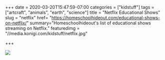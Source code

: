 +++
date = 2020-03-20T15:47:59-07:00
categories = ["kidstuff"]
tags = ["artcraft", "animals", "earth", "science"]
title = "Netflix Educational Shows"
slug = "netflix"
href= "https://homeschoolhideout.com/educational-shows-on-netflix/"
summary="Homeschoolhideout's list of educational shows streaming on Netflix."
featuredimg = "//media.konigi.com/kidstuff/netflix.jpg"

+++

<img src="//media.konigi.com/kidstuff/netflix.jpg" />
